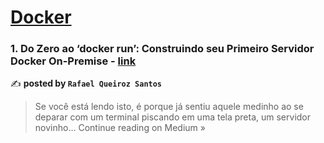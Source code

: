 
<h1><a href=https://medium.com/tag/docker/recommended target="_blank" rel="noopener noreferrer">Docker</a></h1>
<h3>1. Do Zero ao ‘docker run’: Construindo seu Primeiro Servidor Docker On-Premise - <a href="https://medium.com/@rafaelqsantos33/do-zero-ao-docker-run-construindo-seu-primeiro-servidor-docker-on-premise-a34592a13f8f?source=rss------docker-5" target="_blank" rel="noopener noreferrer">link</a></h3>

✍️ **posted by `Rafael Queiroz Santos`**

<blockquote>Se você está lendo isto, é porque já sentiu aquele medinho ao se deparar com um terminal piscando em uma tela preta, um servidor novinho…
Continue reading on Medium »</blockquote>

